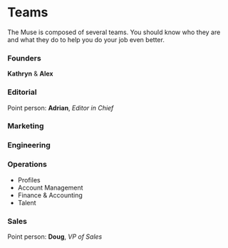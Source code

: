# Teams

The Muse is composed of several teams.  You should know who they are and what they do to help you do your job even better.


### Founders
**Kathryn** & **Alex**


### Editorial
Point person: **Adrian**, *Editor in Chief*



### Marketing




### Engineering





### Operations

* Profiles
* Account Management
* Finance & Accounting
* Talent



### Sales
Point person: **Doug**, *VP of Sales* 